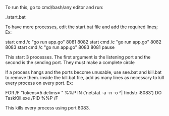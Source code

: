 To run this, go to cmd/bash/any editor and run:

./start.bat

To have more processes, edit the start.bat file and add the required lines;
Ex:

start cmd /c "go run app.go" 8081 8082
start cmd /c "go run app.go" 8082 8083
start cmd /c "go run app.go" 8083 8081
pause


This start 3 processes. The first argument is the listening port and the second is the sending port. They must make a complete circle


If a process hangs and the ports become unusable, use see.bat and kill.bat to remove them.
inside the kill.bat file, add as many lines as necessary to kill every process on every port.
Ex:

FOR /F "tokens=5 delims= " %%P IN ('netstat -a -n -o ^| findstr :8083') DO TaskKill.exe /PID %%P /F

This kills every process using port 8083.

